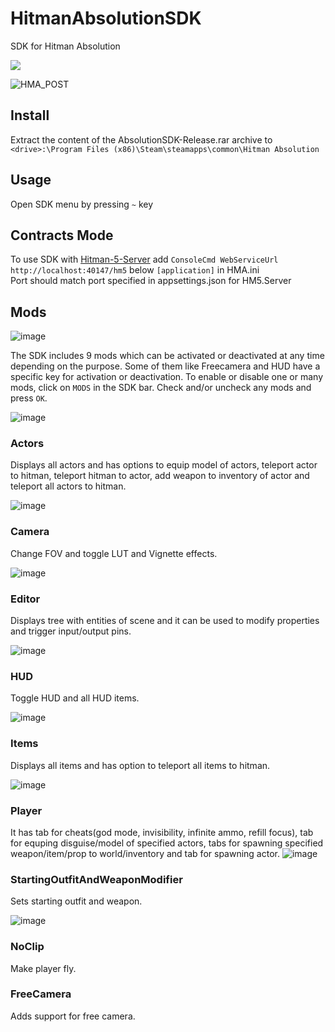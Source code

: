 # HitmanAbsolutionSDK
 SDK for Hitman Absolution

<a href="https://discord.gg/6UDtuYhZP6" title="Join the absolution-modding channel">
	<img src="https://img.shields.io/badge/discord-join-7289DA.svg?logo=discord&longCache=true&style=flat" />
</a>

![HMA_POST](https://github.com/user-attachments/assets/0bfcc67d-f588-4b8a-98c8-f5108a2e4bcb)

## Install
Extract the content of the AbsolutionSDK-Release.rar archive to `<drive>:\Program Files (x86)\Steam\steamapps\common\Hitman Absolution`

## Usage
Open SDK menu by pressing `~` key

## Contracts Mode
To use SDK with [Hitman-5-Server](https://github.com/LennardF1989/Hitman-5-Server) add `ConsoleCmd WebServiceUrl http://localhost:40147/hm5` below `[application]` in HMA.ini \
Port should match port specified in appsettings.json for HM5.Server

## Mods
![image](https://github.com/user-attachments/assets/9ad1b04b-90da-4f3b-9a0b-d198c1c16fd0)

The SDK includes 9 mods which can be activated or deactivated at any time depending on the purpose. Some of them like Freecamera and HUD have a specific key for activation or deactivation.
To enable or disable one or many mods, click on `MODS` in the SDK bar. Check and/or uncheck any mods and press `OK`. <p></p>
![image](https://github.com/user-attachments/assets/01b7624f-2fcd-4357-89e0-e40d301c5ae4)

### Actors
Displays all actors and has options to equip model of actors, teleport actor to hitman, teleport hitman to actor, add weapon to inventory of actor and teleport all actors to hitman. <p></p>
![image](https://github.com/user-attachments/assets/a47b3fd8-7815-4547-bdd5-908c62170ab8)

### Camera
Change FOV and toggle LUT and Vignette effects. <p></p>
![image](https://github.com/user-attachments/assets/c486b511-0474-4ac9-8a03-943829a4c2ed)

### Editor
Displays tree with entities of scene and it can be used to modify properties and trigger input/output pins. <p></p>
![image](https://github.com/user-attachments/assets/efd5a54f-3060-47eb-be82-5fb6a8e6e76b)

### HUD
Toggle HUD and all HUD items. <p></p>
![image](https://github.com/user-attachments/assets/40d6ec87-cab2-449b-acea-e4df94af016f)

### Items
Displays all items and has option to teleport all items to hitman. <p></p>
![image](https://github.com/user-attachments/assets/68f62784-3151-4494-b464-2aa0fa646c2d)

### Player
It has tab for cheats(god mode, invisibility, infinite ammo, refill focus), tab for equping disguise/model of specified actors, tabs for spawning specified weapon/item/prop to world/inventory and tab for spawning actor.
![image](https://github.com/user-attachments/assets/9ad3d39a-97d6-4036-85ca-bf4759850534)

### StartingOutfitAndWeaponModifier
Sets starting outfit and weapon. <p></p>
![image](https://github.com/user-attachments/assets/77ae42a8-d34f-4d79-aa8a-a2632c2788a5)

### NoClip
Make player fly.

### FreeCamera
Adds support for free camera.

<!---
| Name | Description |
| -------- | ----------- |
| [Actors](/Mods/Actors) | Displays all actors and has options to equip model of actors, teleport actor to hitman, teleport hitman to actor, add weapon to inventory of actor and teleport all actors to hitman. |
| [Player](/Mods/Player) | It has tab for cheats(god mode, invisibility, infinite ammo, refill focus), tab for equping disguise/model of specified actors, tabs for spawning specified weapon/item/prop to world/inventory and tab for spawning actor. |
| [Editor](/Mods/Editor) | Displays tree with entities of scene and it can be used to modify properties and trigger input/output pins. |
| [Items](/Mods/Items) | Displays all items and has option to teleport all items to hitman. |
| [StartingOutfitAndWeaponModifier](/Mods/StartingOutfitAndWeaponModifier) | Sets starting outfit and weapon. |
| [FreeCamera](/Mods/FreeCamera) | Adds support for free camera. |
| [Noclip](/Mods/Noclip) | Make player fly. |
| [HUD](/Mods/HUD) | Toggle HUD and all HUD items. |
| [Camera](/Mods/Camera) | Change FOV and toggle LUT and Vignette effects. |
--->
